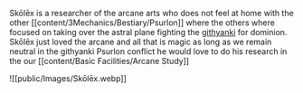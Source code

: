 Skōlēx is a researcher of the arcane arts who does not feel at home with the other [[content/3Mechanics/Bestiary/Psurlon]] where the others where focused on taking over the astral plane fighting the [githyanki](githyanki-warrior-xmm) for dominion. Skōlēx just loved the arcane and all that is magic as long as we remain neutral in the githyanki Psurlon conflict he would love to do his research in the our [[content/Basic Facilities/Arcane Study]]

![[public/Images/Skōlēx.webp]]